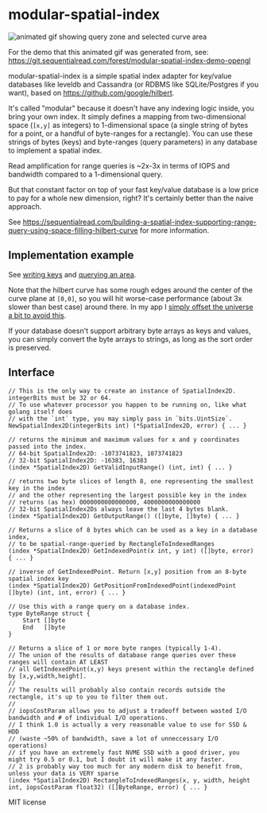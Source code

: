 # modular-spatial-index

![animated gif showing query zone and selected curve area](https://sequentialread.com/content/images/2021/06/hilbert.gif)

For the demo that this animated gif was generated from, see: https://git.sequentialread.com/forest/modular-spatial-index-demo-opengl

modular-spatial-index is a simple spatial index adapter for key/value databases like leveldb and Cassandra (or RDBMS like SQLite/Postgres if you want), based on https://github.com/google/hilbert.

It's called "modular" because it doesn't have any indexing logic inside, you bring your own index. It simply defines a mapping from two-dimensional space (`[x,y]` as integers) to 1-dimensional space (a single string of bytes for a point, or a handful of byte-ranges for a rectangle). You can use these strings of bytes (keys) and byte-ranges (query parameters) in any database to implement a spatial index.

Read amplification for range queries is ~2x-3x in terms of IOPS and bandwidth compared to a 1-dimensional query.

But that constant factor on top of your fast key/value database is a low price to pay for a whole new dimension, right? It's certainly better than the naive approach.

See https://sequentialread.com/building-a-spatial-index-supporting-range-query-using-space-filling-hilbert-curve
for more information.

## Implementation example 

See [writing keys](https://git.sequentialread.com/forest/graffiti-app/src/commit/5cbac1a58a8afefbecebf9d1774275b7e25b122b/main.go#L503)
and [querying an area](https://git.sequentialread.com/forest/graffiti-app/src/commit/5cbac1a58a8afefbecebf9d1774275b7e25b122b/main.go#L544).

Note that the hilbert curve has some rough edges around the center of the curve plane at `[0,0]`, so you will hit worse-case performance (about 3x slower than best case) around there. In my app I [simply offset the universe a bit to avoid this](https://git.sequentialread.com/forest/graffiti-app/src/commit/49d90e3af461f2f07c45a6fda758f5bce55aac19/main.go#L95).

If your database doesn't support arbitrary byte arrays as keys and values, you can simply convert the byte arrays to strings, as long as the sort order is preserved.

## Interface 

```
// This is the only way to create an instance of SpatialIndex2D. integerBits must be 32 or 64.
// To use whatever processor you happen to be running on, like what golang itself does 
// with the `int` type, you may simply pass in `bits.UintSize`.
NewSpatialIndex2D(integerBits int) (*SpatialIndex2D, error) { ... }

// returns the minimum and maximum values for x and y coordinates passed into the index.
// 64-bit SpatialIndex2D: -1073741823, 1073741823
// 32-bit SpatialIndex2D: -16383, 16383
(index *SpatialIndex2D) GetValidInputRange() (int, int) { ... }

// returns two byte slices of length 8, one representing the smallest key in the index
// and the other representing the largest possible key in the index
// returns (as hex) 0000000000000000, 4000000000000000
// 32-bit SpatialIndex2Ds always leave the last 4 bytes blank. 
(index *SpatialIndex2D) GetOutputRange() ([]byte, []byte) { ... }

// Returns a slice of 8 bytes which can be used as a key in a database index,
// to be spatial-range-queried by RectangleToIndexedRanges
(index *SpatialIndex2D) GetIndexedPoint(x int, y int) ([]byte, error) { ... }

// inverse of GetIndexedPoint. Return [x,y] position from an 8-byte spatial index key
(index *SpatialIndex2D) GetPositionFromIndexedPoint(indexedPoint []byte) (int, int, error) { ... }

// Use this with a range query on a database index.
type ByteRange struct {
	Start []byte
	End   []byte
}

// Returns a slice of 1 or more byte ranges (typically 1-4).
// The union of the results of database range queries over these ranges will contain AT LEAST
// all GetIndexedPoint(x,y) keys present within the rectangle defined by [x,y,width,height].
//
// The results will probably also contain records outside the rectangle, it's up to you to filter them out.
//
// iopsCostParam allows you to adjust a tradeoff between wasted I/O bandwidth and # of individual I/O operations.
// I think 1.0 is actually a very reasonable value to use for SSD & HDD
// (waste ~50% of bandwidth, save a lot of unneccessary I/O operations)
// if you have an extremely fast NVME SSD with a good driver, you might try 0.5 or 0.1, but I doubt it will make it any faster.
// 2 is probably way too much for any modern disk to benefit from, unless your data is VERY sparse
(index *SpatialIndex2D) RectangleToIndexedRanges(x, y, width, height int, iopsCostParam float32) ([]ByteRange, error) { ... }

```



MIT license 